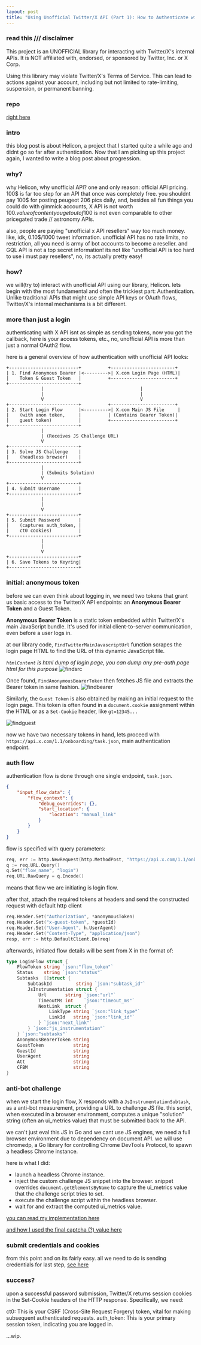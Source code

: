 ```yaml
---
layout: post
title: "Using Unofficial Twitter/X API (Part 1): How to Authenticate with Go"
---
```


### read this /// disclaimer

This project is an UNOFFICIAL library for interacting with Twitter/X's internal APIs. It is NOT affiliated with, endorsed, or sponsored by Twitter, Inc. or X Corp.

Using this library may violate Twitter/X's Terms of Service. This can lead to actions against your account, including but not limited to rate-limiting, suspension, or permanent banning.

### repo
[right here](https://github.com/caner-cetin/helicon)

### intro

this blog post is about Helicon, a project that I started quite a while ago and didnt go so far after authentication. Now that I am picking up this project again, I wanted to write a blog post about progression.

### why?

why Helicon, why unofficial API? one and only reason: official API pricing. 100$ is far too step for an API that once was completely free. you shouldnt pay 100$ for posting peugeot 206 pics daily, and, besides all fun things you could do with gimmick accounts, X API is not worth 100$. value of content you get out of 100$ is not even comparable to other pricegated trade // astronomy APIs. 

also, people are paying "unofficial x API resellers" way too much money. like, idk, 0.10$/1000 tweet information. unofficial API has no rate limits, no restriction, all you need is army of bot accounts to become a reseller. and GQL API is not a top secret information! its not like "unofficial API is too hard to use i must pay resellers", no, its actually pretty easy!

### how?

we will(try to) interact with unofficial API using our library, Helicon. lets begin with the most fundamental and often the trickiest part: Authentication. Unlike traditional APIs that might use simple API keys or OAuth flows, Twitter/X's internal mechanisms is a bit different.

### more than just a login

authenticating with X API isnt as simple as sending tokens, now you got the callback, here is your access tokens, etc., no, unofficial API is more than just a normal OAuth2 flow.

here is a general overview of how authentication with unofficial API looks:

```
+--------------------------+          +------------------------+
| 1. Find Anonymous Bearer |<--------->| X.com Login Page (HTML)|
|    Token & Guest Token   |          +------------------------+
+--------------------------+
             |                                    |
             |                                    |
             V                                    V
+--------------------------+          +------------------------+
| 2. Start Login Flow      |<--------->| X.com Main JS File     |
|    (with anon token,     |          | (Contains Bearer Token)|
|    guest token)          |          +------------------------+
+--------------------------+
             |
             | (Receives JS Challenge URL)
             V
+--------------------------+
| 3. Solve JS Challenge    |
|    (headless browser)    |
+--------------------------+
             |
             | (Submits Solution)
             V
+--------------------------+
| 4. Submit Username       |
+--------------------------+
             |
             |
             V
+--------------------------+
| 5. Submit Password       |
|    (captures auth_token, |
|    ct0 cookies)          |
+--------------------------+
             |
             |
             V
+--------------------------+
| 6. Save Tokens to Keyring|
+--------------------------+
```

### initial: anonymous token

before we can even think about logging in, we need two tokens that grant us basic access to the Twitter/X API endpoints: an **Anonymous Bearer Token** and a Guest Token.

**Anonymous Bearer Token** is a static token embedded within Twitter/X's main JavaScript bundle. It's used for initial client-to-server communication, even before a user logs in.

at our library code, `FindTwitterMainJavascriptUrl` function scrapes the login page HTML to find the URL of this dynamic JavaScript file.

*`htmlContent` is html dump of login page, you can dump any pre-auth page html for this purpose*
![findsrc](/assets/x-api-1.png)

Once found, 
`FindAnonymousBearerToken` then fetches JS file and extracts the Bearer token in same fashion.
![findbearer](/assets/x-api-2.png)

Similarly, the `Guest Token` is also obtained by making an initial request to the login page. This token is often found in a `document.cookie` assignment within the HTML or as a `Set-Cookie` header, like `gt=12345...`

![findguest](/assets/x-api-3.png)

now we have two necessary tokens in hand, lets proceed with `https://api.x.com/1.1/onboarding/task.json`, main authentication endpoint.

### auth flow

authentication flow is done through one single endpoint, `task.json`.
```json
{
	"input_flow_data": {
		"flow_context": {
			"debug_overrides": {},
			"start_location": {
				"location": "manual_link"
			}
		}
	}
}
```

flow is specified with query parameters:

```go
req, err := http.NewRequest(http.MethodPost, "https://api.x.com/1.1/onboarding/task.json", strings.NewReader(body))
q := req.URL.Query()
q.Set("flow_name", "login")
req.URL.RawQuery = q.Encode()
```

means that flow we are initiating is login flow.

after that, attach the required tokens at headers and send the constructed request with default http client
```go
req.Header.Set("Authorization", *anonymousToken)
req.Header.Set("x-guest-token", *guestId)
req.Header.Set("User-Agent", h.UserAgent)
req.Header.Set("Content-Type", "application/json")
resp, err := http.DefaultClient.Do(req)
```
afterwards, initiated flow details will be sent from X in the format of:
```go
type LoginFlow struct {
	FlowToken string `json:"flow_token"`
	Status    string `json:"status"`
	Subtasks  []struct {
		SubtaskId         string `json:"subtask_id"`
		JsInstrumentation struct {
			Url       string `json:"url"`
			TimeoutMs int    `json:"timeout_ms"`
			NextLink  struct {
				LinkType string `json:"link_type"`
				LinkId   string `json:"link_id"`
			} `json:"next_link"`
		} `json:"js_instrumentation"`
	} `json:"subtasks"`
	AnonymousBearerToken string
	GuestToken           string
	GuestId              string
	UserAgent            string
	Att                  string
	CFBM                 string
}
```

### anti-bot challenge

when we start the login flow, X responds with a `JsInstrumentationSubtask`, as a anti-bot measurement, providing a URL to challenge JS file. this script, when executed in a browser environment, computes a unique "solution" string (often an ui_metrics value) that must be submitted back to the API.

we can't just eval this JS in Go and we cant use JS engines, we need a full browser environment due to dependency on document API. we will use chromedp, a Go library for controlling Chrome DevTools Protocol, to spawn a headless Chrome instance.

here is what I did:

- launch  a headless Chrome instance.
- inject the custom challenge JS snippet into the browser. snippet overrides `document.getElementsByName` to capture the ui_metrics value that the challenge script tries to set.
- execute the challenge script within the headless browser.
- wait for and extract the computed ui_metrics value.

[you can read my implementation here](https://github.com/caner-cetin/helicon/blob/fa437f057bc94036009facf0021f75993970408c/twitter.go#L334)

[and how I used the final captcha (?) value here](https://github.com/caner-cetin/helicon/blob/fa437f057bc94036009facf0021f75993970408c/twitter.go#L268)

### submit credentials and cookies

from this point and on its fairly easy. all we need to do is sending credentials for last step, [see here](https://github.com/caner-cetin/helicon/blob/fa437f057bc94036009facf0021f75993970408c/twitter.go#L488)

### success?

upon a successful password submission, Twitter/X returns session cookies in the Set-Cookie headers of the HTTP response. Specifically, we need:

ct0: This is your CSRF (Cross-Site Request Forgery) token, vital for making subsequent authenticated requests.
auth_token: This is your primary session token, indicating you are logged in.


...wip.